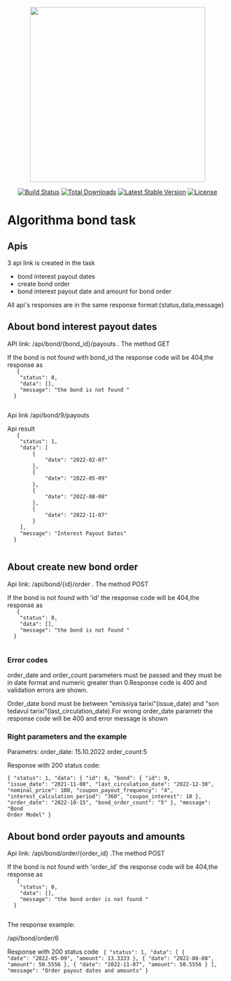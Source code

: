 <p align="center"><a href="https://laravel.com" target="_blank"><img src="https://raw.githubusercontent.com/laravel/art/master/logo-lockup/5%20SVG/2%20CMYK/1%20Full%20Color/laravel-logolockup-cmyk-red.svg" width="400"></a></p>

<p align="center">
<a href="https://travis-ci.org/laravel/framework"><img src="https://travis-ci.org/laravel/framework.svg" alt="Build Status"></a>
<a href="https://packagist.org/packages/laravel/framework"><img src="https://poser.pugx.org/laravel/framework/d/total.svg" alt="Total Downloads"></a>
<a href="https://packagist.org/packages/laravel/framework"><img src="https://poser.pugx.org/laravel/framework/v/stable.svg" alt="Latest Stable Version"></a>
<a href="https://packagist.org/packages/laravel/framework"><img src="https://poser.pugx.org/laravel/framework/license.svg" alt="License"></a>
</p>

# Algorithma bond task

## Apis
  3 api link is created in the task
  - bond interest payout dates
  - create bond order
  - bond interest payout date and amount for bond order

  All api's responses are in the same response format:{status,data,message}

## About bond interest payout dates

  <p> API link: /api/bond/{bond_id}/payouts . The method GET</p>
  <p> If the bond is not found with bond_id the response code will be 404,the response as 
  <code>
   {
    "status": 0,
    "data": [],
    "message": "the bond is not found "
  }
  </code>
  <p> Api link /api/bond/9/payouts </p>
   Api result
   <code>
   {
    "status": 1,
    "data": [
        {
            "date": "2022-02-07"
        },
        {
            "date": "2022-05-09"
        },
        {
            "date": "2022-08-08"
        },
        {
            "date": "2022-11-07"
        }
    ],
    "message": "Interest Payout Dates"
  }
  </code>
   
## About create new  bond order

  <p> Api link: /api/bond/{id}/order . The method POST</p>
  <p> If the bond is not found with 'id' the response code will be 404,the response as 
  <code>
   {
    "status": 0,
    "data": [],
    "message": "the bond is not found "
  }
  </code>

### Error codes
<p>order_date and order_count parameters must be passed and they must be in date format and numeric greater than 0.Response code is 400 
and  validation errors are shown.
</p>
<p>Order_date bond must be between  "emissiya tarixi"(issue_date) and "son tedavul tarixi"(last_circulation_date).For wrong order_date parametr the response code will be 400 and  error message is shown </p> 

### Right parameters and the example

 Parametrs: order_date: 15.10.2022 order_count:5

 Response with 200 status code: 

 <code>{ "status": 1, "data": { "id": 6, "bond": { "id": 9, "issue_date": "2021-11-08", "last_circulation_date": "2022-12-30", "nominal_price": 100, "coupon_payout_frequency": "4", "interest_calculation_period": "360", "coupon_interest": 10 }, "order_date": "2022-10-15", "bond_order_count": "5" }, "message": "Bond Order Model" } 
 </code>

 ## About bond order payouts and amounts

 <p> Api link: /api/bond/order/{order_id} .The method POST </p>
  <p> If the bond is not found with 'order_id' the response code will be 404,the response as 
  <code>
   {
    "status": 0,
    "data": [],
    "message": "the bond order is not found "
  }
  </code>

  The response example:

   /api/bond/order/6

   Response with 200 status code
  <code>
    {
    "status": 1,
    "data": [
        {
            "date": "2022-05-09",
            "amount": 13.3333
        },
        {
            "date": "2022-08-08",
            "amount": 50.5556
        },
        {
            "date": "2022-11-07",
            "amount": 50.5556
        }
    ],
    "message": "Order payout dates and amounts"
}
  </code>

  
